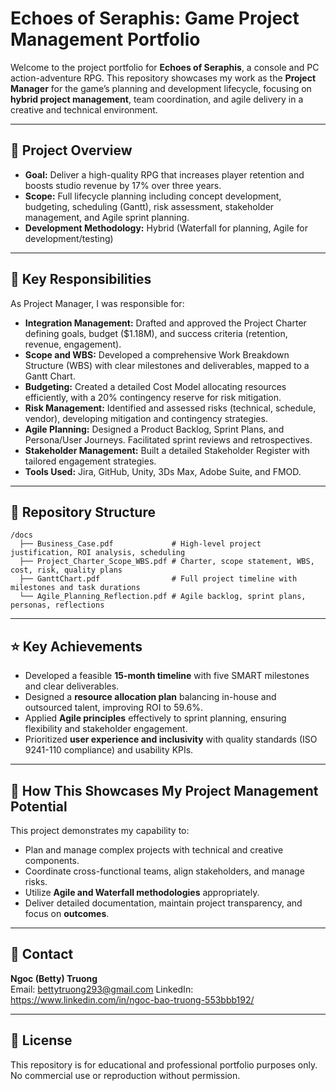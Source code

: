 # Echoes of Seraphis: Game Project Management Portfolio

Welcome to the project portfolio for **Echoes of Seraphis**, a console and PC action-adventure RPG. This repository showcases my work as the **Project Manager** for the game’s planning and development lifecycle, focusing on **hybrid project management**, team coordination, and agile delivery in a creative and technical environment.

---

## 🎯 Project Overview

- **Goal:** Deliver a high-quality RPG that increases player retention and boosts studio revenue by 17% over three years.
- **Scope:** Full lifecycle planning including concept development, budgeting, scheduling (Gantt), risk assessment, stakeholder management, and Agile sprint planning.
- **Development Methodology:** Hybrid (Waterfall for planning, Agile for development/testing)

---

## 💼 Key Responsibilities

As Project Manager, I was responsible for:

- **Integration Management:** Drafted and approved the Project Charter defining goals, budget ($1.18M), and success criteria (retention, revenue, engagement).
- **Scope and WBS:** Developed a comprehensive Work Breakdown Structure (WBS) with clear milestones and deliverables, mapped to a Gantt Chart.
- **Budgeting:** Created a detailed Cost Model allocating resources efficiently, with a 20% contingency reserve for risk mitigation.
- **Risk Management:** Identified and assessed risks (technical, schedule, vendor), developing mitigation and contingency strategies.
- **Agile Planning:** Designed a Product Backlog, Sprint Plans, and Persona/User Journeys. Facilitated sprint reviews and retrospectives.
- **Stakeholder Management:** Built a detailed Stakeholder Register with tailored engagement strategies.
- **Tools Used:** Jira, GitHub, Unity, 3Ds Max, Adobe Suite, and FMOD.

---

## 📂 Repository Structure

```
/docs
  ├── Business_Case.pdf             # High-level project justification, ROI analysis, scheduling
  ├── Project_Charter_Scope_WBS.pdf # Charter, scope statement, WBS, cost, risk, quality plans
  ├── GanttChart.pdf                # Full project timeline with milestones and task durations
  └── Agile_Planning_Reflection.pdf # Agile backlog, sprint plans, personas, reflections
```

---

## ⭐ Key Achievements

- Developed a feasible **15-month timeline** with five SMART milestones and clear deliverables.
- Designed a **resource allocation plan** balancing in-house and outsourced talent, improving ROI to 59.6%.
- Applied **Agile principles** effectively to sprint planning, ensuring flexibility and stakeholder engagement.
- Prioritized **user experience and inclusivity** with quality standards (ISO 9241-110 compliance) and usability KPIs.

---

## 🔗 How This Showcases My Project Management Potential

This project demonstrates my capability to:

- Plan and manage complex projects with technical and creative components.
- Coordinate cross-functional teams, align stakeholders, and manage risks.
- Utilize **Agile and Waterfall methodologies** appropriately.
- Deliver detailed documentation, maintain project transparency, and focus on **outcomes**.

---

## 📢 Contact

**Ngoc (Betty) Truong**  
Email: bettytruong293@gmail.com 
LinkedIn: https://www.linkedin.com/in/ngoc-bao-truong-553bbb192/

---

## 📌 License

This repository is for educational and professional portfolio purposes only. No commercial use or reproduction without permission.
